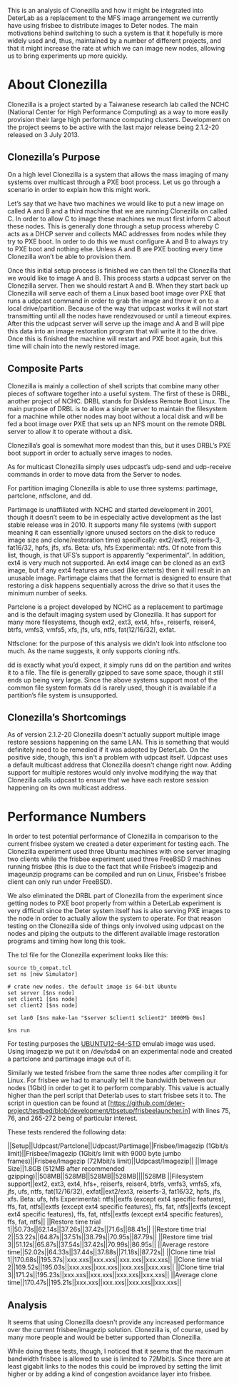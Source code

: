 This is an analysis of Clonezilla and how it might be integrated into DeterLab as a replacement to the MFS image arrangement we currently have using frisbee to distribute images to Deter nodes. The main motivations behind switching to such a system is that it hopefully is more widely used and, thus, maintained by a number of different projects, and that it might increase the rate at which we can image new nodes, allowing us to bring experiments up more quickly.

# About Clonezilla

Clonezilla is a project started by a Taiwanese research lab called the NCHC (National Center for High Performance Computing) as a way to more easily provision their large high performance computing clusters. Development on the project seems to be active with the last major release being 2.1.2-20 released on 3 July 2013.

## Clonezilla’s Purpose

On a high level Clonezilla is a system that allows the mass imaging of many systems over multicast through a PXE boot process. Let us go through a scenario in order to explain how this might work.

Let’s say that we have two machines we would like to put a new image on called A and B and a third machine that we are running Clonezilla on called C. In order to allow C to image these machines we must first inform C about these nodes. This is generally done through a setup process whereby C acts as a DHCP server and collects MAC addresses from nodes while they try to PXE boot. In order to do this we must configure A and B to always try to PXE boot and nothing else. Unless A and B are PXE booting every time Clonezilla won’t be able to provision them.

Once this initial setup process is finished we can then tell the Clonezilla that we would like to image A and B. This process starts a udpcast server on the Clonezilla server. Then we should restart A and B. When they start back up Clonezilla will serve each of them a Linux based boot image over PXE that runs a udpcast command in order to grab the image and throw it on to a local drive/partition. Because of the way that udpcast works it will not start transmitting until all the nodes have rendezvoused or until a timeout expires. After this the udpcast server will serve up the image and A and B will pipe this data into an image restoration program that will write it to the drive. Once this is finished the machine will restart and PXE boot again, but this time will chain into the newly restored image.

## Composite Parts

Clonezilla is mainly a collection of shell scripts that combine many other pieces of software together into a useful system. The first of these is DRBL, another project of NCHC.  DRBL stands for Diskless Remote Boot Linux. The main purpose of DRBL is to allow a single server to maintain the filesystem for a machine while other nodes may boot without a local disk and will be fed a boot image over PXE that sets up an NFS mount on the remote DRBL server to allow it to operate without a disk.

Clonezilla’s goal is somewhat more modest than this, but it uses DRBL’s PXE boot support in order to actually serve images to nodes.

As for multicast Clonezilla simply uses udpcast’s udp-send and udp-receive commands in order to move data from the Server to nodes.

For partition imaging Clonezilla is able to use three systems: partimage, partclone, ntfsclone, and dd.

Partimage is unaffiliated with NCHC and started development in 2001, though it doesn’t seem to be in especially active development as the last stable release was in 2010. It supports many file systems (with support meaning it can essentially ignore unused sectors on the disk to reduce image size and clone/restoration time) specifically: ext2/ext3, reiserfs-3, fat16/32, hpfs, jfs, xfs.  Beta: ufs, hfs Experimental: ntfs. Of note from this list, though, is that UFS’s support is apparently “experimental”. In addition, ext4 is very much not supported. An ext4 image can be cloned as an ext3 image, but if any ext4 features are used (like extents) then it will result in an unusable image. Partimage claims that the format is designed to ensure that restoring a disk happens sequentially across the drive so that it uses the minimum number of seeks.

Partclone is a project developed by NCHC as a replacement to partimage and is the default imaging system used by Clonezilla. It has support for many more filesystems, though ext2, ext3, ext4, hfs+, reiserfs, reiser4, btrfs, vmfs3, vmfs5, xfs, jfs, ufs, ntfs, fat(12/16/32), exfat.

Ntfsclone: for the purpose of this analysis we didn't look into ntfsclone too much. As the name suggests, it only supports cloning ntfs.

dd is exactly what you’d expect, it simply runs dd on the partition and writes it to a file.  The file is generally gzipped to save some space, though it still ends up being very large. Since the above systems support most of the common file system formats dd is rarely used, though it is available if a partition’s file system is unsupported.

## Clonezilla’s Shortcomings

As of version 2.1.2-20 Clonezilla doesn't actually support multiple image restore sessions happening on the same LAN. This is something that would definitely need to be remedied if it was adopted by DeterLab. On the positive side, though, this isn't a problem with udpcast itself. Udpcast uses a default multicast address that Clonezilla doesn't change right now. Adding support for multiple restores would only involve modifying the way that Clonezilla calls udpcast to ensure that we have each restore session happening on its own multicast address.

# Performance Numbers

In order to test potential performance of Clonezilla in comparison to the current frisbee system we created a deter experiment for testing each. The Clonezilla experiment used three Ubuntu machines with one server imaging two clients while the frisbee experiment used three FreeBSD 9 machines running frisbee (this is due to the fact that while Frisbee’s imagezip and imageunzip programs can be compiled and run on Linux, Frisbee's frisbee client can only run under FreeBSD).

We also eliminated the DRBL part of Clonezilla from the experiment since getting nodes to PXE boot properly from within a DeterLab experiment is very difficult since the Deter system itself has is also serving PXE images to the node in order to actually allow the system to operate. For that reason testing on the Clonezilla side of things only involved using udpcast on the nodes and piping the outputs to the different available image restoration programs and timing how long this took.

The tcl file for the Clonezilla experiment looks like this:
	
	source tb_compat.tcl
	set ns [new Simulator]
	
	# crate new nodes. the default image is 64-bit Ubuntu
	set server [$ns node]
	set client1 [$ns node]
	set client2 [$ns node]
	
	set lan0 [$ns make-lan "$server $client1 $client2" 1000Mb 0ms]
	
	$ns run
	

For testing purposes the [UBUNTU12-64-STD](https://www.emulab.net/downloads/images-STD/UBUNTU12-64-STD.ndz) emulab image was used. Using imagezip we put it on /dev/sda4 on an experimental node and created a partclone and partimage image out of it.

Similarly we tested frisbee from the same three nodes after compiling it for Linux. For frisbee we had to manually tell it the bandwidth between our nodes (1Gbit) in order to get it to perform comparably. This value is actually higher than the perl script that Deterlab uses to start frisbee sets it to. The script in question can be found at [https://github.com/deter-project/testbed/blob/development/tbsetup/frisbeelauncher.in] with lines 75, 76, and 265-272 being of particular interest.

These tests rendered the following data:

||Setup||Udpcast/Partclone||Udpcast/Partimage||Frisbee/Imagezip (1Gbit/s limit)||Frisbee/Imagezip (1Gbit/s limit with 9000 byte jumbo frames)||Frisbee/Imagezip (72Mbit/s limit)||Udpcast/Imagezip||
||Image Size||1.8GB (512MB after recommended gzipping)||508MB||528MB||528MB||528MB||||528MB
||Filesystem support||ext2, ext3, ext4, hfs+, reiserfs, reiser4, btrfs, vmfs3, vmfs5, xfs, jfs, ufs, ntfs, fat(12/16/32), exfat||ext2/ext3, reiserfs-3, fat16/32, hpfs, jfs, xfs.  Beta: ufs, hfs Experimental: ntfs||extfs (except ext4 specific features), ffs, fat, ntfs||extfs (except ext4 specific features), ffs, fat, ntfs||extfs (except ext4 specific features), ffs, fat, ntfs||extfs (except ext4 specific features), ffs, fat, ntfs||
||Restore time trial 1||50.73s||62.14s||37.26s||37.42s||71.6s||88.41s||
||Restore time trial 2||53.22s||64.87s||37.51s||38.79s||70.95s||87.79s||
||Restore time trial 3||51.12s||65.87s||37.54s||37.42s||70.99s||86.95s||
||Average restore time||52.02s||64.33s||37.44s||37.88s||71.18s||87.72s||
||Clone time trial 1||170.68s||195.37s||xxx.xxs||xxx.xxs||xxx.xxs||xxx.xxs||
||Clone time trial 2||169.52s||195.03s||xxx.xxs||xxx.xxs||xxx.xxs||xxx.xxs||
||Clone time trial 3||171.2s||195.23s||xxx.xxs||xxx.xxs||xxx.xxs||xxx.xxs||
||Average clone time||170.47s||195.21s||xxx.xxs||xxx.xxs||xxx.xxs||xxx.xxs||

## Analysis

It seems that using Clonezilla doesn't provide any increased performance over the current frisbee/imagezip solution. Clonezilla is, of course, used by many more people and would be better supported than Clonezilla.

While doing these tests, though, I noticed that it seems that the maximum bandwidth frisbee is allowed to use is limited to 72Mbit/s.  Since there are at least gigabit links to the nodes this could be improved by setting the limit higher or by adding a kind of congestion avoidance layer into frisbee.
